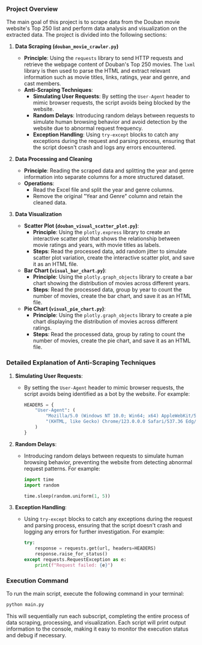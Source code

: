 ### Project Overview

The main goal of this project is to scrape data from the Douban movie website's Top 250 list and perform data analysis and visualization on the extracted data. The project is divided into the following sections:

1. **Data Scraping (`douban_movie_crawler.py`)**
   - **Principle**: Using the `requests` library to send HTTP requests and retrieve the webpage content of Douban's Top 250 movies. The `lxml` library is then used to parse the HTML and extract relevant information such as movie titles, links, ratings, year and genre, and cast members.
   - **Anti-Scraping Techniques**:
     - **Simulating User Requests**: By setting the `User-Agent` header to mimic browser requests, the script avoids being blocked by the website.
     - **Random Delays**: Introducing random delays between requests to simulate human browsing behavior and avoid detection by the website due to abnormal request frequency.
     - **Exception Handling**: Using `try-except` blocks to catch any exceptions during the request and parsing process, ensuring that the script doesn't crash and logs any errors encountered.

2. **Data Processing and Cleaning**
   - **Principle**: Reading the scraped data and splitting the year and genre information into separate columns for a more structured dataset.
   - **Operations**:
     - Read the Excel file and split the year and genre columns.
     - Remove the original "Year and Genre" column and retain the cleaned data.

3. **Data Visualization**
   - **Scatter Plot (`douban_visual_scatter_plot.py`)**:
     - **Principle**: Using the `plotly.express` library to create an interactive scatter plot that shows the relationship between movie ratings and years, with movie titles as labels.
     - **Steps**: Read the processed data, add random jitter to simulate scatter plot variation, create the interactive scatter plot, and save it as an HTML file.
   - **Bar Chart (`visual_bar_chart.py`)**:
     - **Principle**: Using the `plotly.graph_objects` library to create a bar chart showing the distribution of movies across different years.
     - **Steps**: Read the processed data, group by year to count the number of movies, create the bar chart, and save it as an HTML file.
   - **Pie Chart (`visual_pie_chart.py`)**:
     - **Principle**: Using the `plotly.graph_objects` library to create a pie chart displaying the distribution of movies across different ratings.
     - **Steps**: Read the processed data, group by rating to count the number of movies, create the pie chart, and save it as an HTML file.

### Detailed Explanation of Anti-Scraping Techniques

1. **Simulating User Requests**:
   - By setting the `User-Agent` header to mimic browser requests, the script avoids being identified as a bot by the website. For example:
     ```python
     HEADERS = {
         "User-Agent": (
             "Mozilla/5.0 (Windows NT 10.0; Win64; x64) AppleWebKit/537.36 "
             "(KHTML, like Gecko) Chrome/123.0.0.0 Safari/537.36 Edg/123.0.0.0"
         )
     }
     ```

2. **Random Delays**:
   - Introducing random delays between requests to simulate human browsing behavior, preventing the website from detecting abnormal request patterns. For example:
     ```python
     import time
     import random

     time.sleep(random.uniform(1, 5))
     ```

3. **Exception Handling**:
   - Using `try-except` blocks to catch any exceptions during the request and parsing process, ensuring that the script doesn't crash and logging any errors for further investigation. For example:
     ```python
     try:
         response = requests.get(url, headers=HEADERS)
         response.raise_for_status()
     except requests.RequestException as e:
         print(f"Request failed: {e}")
     ```

### Execution Command

To run the main script, execute the following command in your terminal:

```bash
python main.py
```

This will sequentially run each subscript, completing the entire process of data scraping, processing, and visualization. Each script will print output information to the console, making it easy to monitor the execution status and debug if necessary.